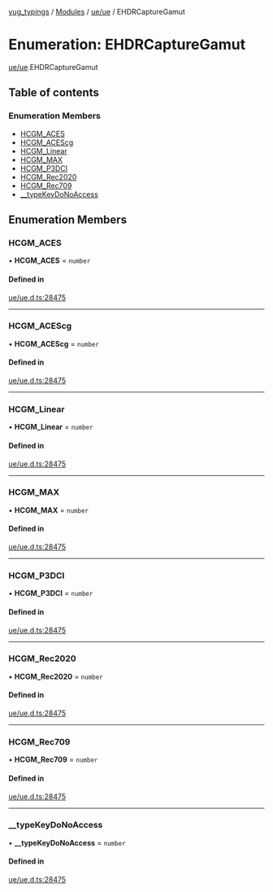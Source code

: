 [yug_typings](../README.md) / [Modules](../modules.md) / [ue/ue](../modules/ue_ue.md) / EHDRCaptureGamut

# Enumeration: EHDRCaptureGamut

[ue/ue](../modules/ue_ue.md).EHDRCaptureGamut

## Table of contents

### Enumeration Members

- [HCGM\_ACES](ue_ue.EHDRCaptureGamut.md#hcgm_aces)
- [HCGM\_ACEScg](ue_ue.EHDRCaptureGamut.md#hcgm_acescg)
- [HCGM\_Linear](ue_ue.EHDRCaptureGamut.md#hcgm_linear)
- [HCGM\_MAX](ue_ue.EHDRCaptureGamut.md#hcgm_max)
- [HCGM\_P3DCI](ue_ue.EHDRCaptureGamut.md#hcgm_p3dci)
- [HCGM\_Rec2020](ue_ue.EHDRCaptureGamut.md#hcgm_rec2020)
- [HCGM\_Rec709](ue_ue.EHDRCaptureGamut.md#hcgm_rec709)
- [\_\_typeKeyDoNoAccess](ue_ue.EHDRCaptureGamut.md#__typekeydonoaccess)

## Enumeration Members

### HCGM\_ACES

• **HCGM\_ACES** = `number`

#### Defined in

[ue/ue.d.ts:28475](https://github.com/YugMetaverse/yug_typings/blob/b7d9b19/ue/ue.d.ts#L28475)

___

### HCGM\_ACEScg

• **HCGM\_ACEScg** = `number`

#### Defined in

[ue/ue.d.ts:28475](https://github.com/YugMetaverse/yug_typings/blob/b7d9b19/ue/ue.d.ts#L28475)

___

### HCGM\_Linear

• **HCGM\_Linear** = `number`

#### Defined in

[ue/ue.d.ts:28475](https://github.com/YugMetaverse/yug_typings/blob/b7d9b19/ue/ue.d.ts#L28475)

___

### HCGM\_MAX

• **HCGM\_MAX** = `number`

#### Defined in

[ue/ue.d.ts:28475](https://github.com/YugMetaverse/yug_typings/blob/b7d9b19/ue/ue.d.ts#L28475)

___

### HCGM\_P3DCI

• **HCGM\_P3DCI** = `number`

#### Defined in

[ue/ue.d.ts:28475](https://github.com/YugMetaverse/yug_typings/blob/b7d9b19/ue/ue.d.ts#L28475)

___

### HCGM\_Rec2020

• **HCGM\_Rec2020** = `number`

#### Defined in

[ue/ue.d.ts:28475](https://github.com/YugMetaverse/yug_typings/blob/b7d9b19/ue/ue.d.ts#L28475)

___

### HCGM\_Rec709

• **HCGM\_Rec709** = `number`

#### Defined in

[ue/ue.d.ts:28475](https://github.com/YugMetaverse/yug_typings/blob/b7d9b19/ue/ue.d.ts#L28475)

___

### \_\_typeKeyDoNoAccess

• **\_\_typeKeyDoNoAccess** = `number`

#### Defined in

[ue/ue.d.ts:28475](https://github.com/YugMetaverse/yug_typings/blob/b7d9b19/ue/ue.d.ts#L28475)
